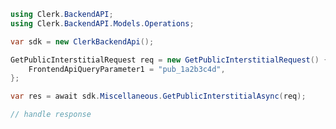 <!-- Start SDK Example Usage [usage] -->
```csharp
using Clerk.BackendAPI;
using Clerk.BackendAPI.Models.Operations;

var sdk = new ClerkBackendApi();

GetPublicInterstitialRequest req = new GetPublicInterstitialRequest() {
    FrontendApiQueryParameter1 = "pub_1a2b3c4d",
};

var res = await sdk.Miscellaneous.GetPublicInterstitialAsync(req);

// handle response
```
<!-- End SDK Example Usage [usage] -->